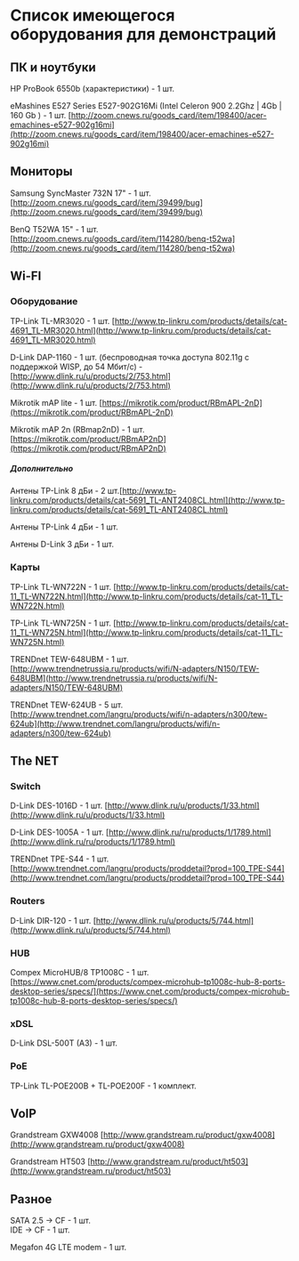 # Список имеющегося оборудования для демонстраций

## ПК и ноутбуки

HP ProBook 6550b (характеристики) - 1 шт. 

eMashines E527 Series E527-902G16Mi (Intel Celeron 900 2.2Ghz | 4Gb | 160 Gb ) - 1 шт.  [http://zoom.cnews.ru/goods_card/item/198400/acer-emachines-e527-902g16mi](http://zoom.cnews.ru/goods_card/item/198400/acer-emachines-e527-902g16mi)

## Мониторы

Samsung SyncMaster 732N 17" - 1 шт. [http://zoom.cnews.ru/goods_card/item/39499/bug](http://zoom.cnews.ru/goods_card/item/39499/bug)

BenQ T52WA 15" - 1 шт. [http://zoom.cnews.ru/goods_card/item/114280/benq-t52wa](http://zoom.cnews.ru/goods_card/item/114280/benq-t52wa)

## Wi-FI
### Оборудование 

TP-Link TL-MR3020 - 1 шт. [http://www.tp-linkru.com/products/details/cat-4691_TL-MR3020.html](http://www.tp-linkru.com/products/details/cat-4691_TL-MR3020.html)

D-Link DAP-1160 - 1 шт. (беспроводная точка доступа 802.11g с поддержкой WISP, до 54 Мбит/с) - [http://www.dlink.ru/u/products/2/753.html](http://www.dlink.ru/u/products/2/753.html)

Mikrotik mAP lite - 1 шт. [https://mikrotik.com/product/RBmAPL-2nD](https://mikrotik.com/product/RBmAPL-2nD)

Mikrotik mAP 2n (RBmap2nD) - 1 шт. [https://mikrotik.com/product/RBmAP2nD](https://mikrotik.com/product/RBmAP2nD)

##### Дополнительно

Антены TP-Link 8 дБи - 2 шт.[http://www.tp-linkru.com/products/details/cat-5691_TL-ANT2408CL.html](http://www.tp-linkru.com/products/details/cat-5691_TL-ANT2408CL.html)

Антены TP-Link 4 дБи - 1 шт.

Антены D-Link 3 дБи - 1 шт.

### Карты

TP-Link TL-WN722N - 1 шт. [http://www.tp-linkru.com/products/details/cat-11_TL-WN722N.html](http://www.tp-linkru.com/products/details/cat-11_TL-WN722N.html)

TP-Link TL-WN725N - 1 шт. [http://www.tp-linkru.com/products/details/cat-11_TL-WN725N.html](http://www.tp-linkru.com/products/details/cat-11_TL-WN725N.html)

TRENDnet TEW-648UBM - 1 шт. [http://www.trendnetrussia.ru/products/wifi/N-adapters/N150/TEW-648UBM](http://www.trendnetrussia.ru/products/wifi/N-adapters/N150/TEW-648UBM)

TRENDnet TEW-624UB - 5 шт. [http://www.trendnet.com/langru/products/wifi/n-adapters/n300/tew-624ub](http://www.trendnet.com/langru/products/wifi/n-adapters/n300/tew-624ub)

## The NET

### Switch

D-Link DES-1016D - 1 шт. [http://www.dlink.ru/u/products/1/33.html](http://www.dlink.ru/u/products/1/33.html)

D-Link DES-1005A - 1 шт. [http://www.dlink.ru/ru/products/1/1789.html](http://www.dlink.ru/ru/products/1/1789.html)

TRENDnet TPE-S44 - 1 шт. [http://www.trendnet.com/langru/products/proddetail?prod=100_TPE-S44](http://www.trendnet.com/langru/products/proddetail?prod=100_TPE-S44)


### Routers

D-Link DIR-120 - 1 шт. [http://www.dlink.ru/u/products/5/744.html](http://www.dlink.ru/u/products/5/744.html)

### HUB

Compex MicroHUB/8 TP1008C - 1 шт.[https://www.cnet.com/products/compex-microhub-tp1008c-hub-8-ports-desktop-series/specs/](https://www.cnet.com/products/compex-microhub-tp1008c-hub-8-ports-desktop-series/specs/)

### xDSL
D-Link DSL-500T (A3)  - 1 шт.

### PoE
TP-Link TL-POE200B + TL-POE200F - 1 комплект.

## VoIP

Grandstream GXW4008 [http://www.grandstream.ru/product/gxw4008](http://www.grandstream.ru/product/gxw4008)

Grandstream HT503 [http://www.grandstream.ru/product/ht503](http://www.grandstream.ru/product/ht503)

## Разное

SATA 2.5 -> CF  - 1 шт.   
IDE -> CF  - 1 шт.      
     
Megafon 4G LTE modem - 1 шт.  
